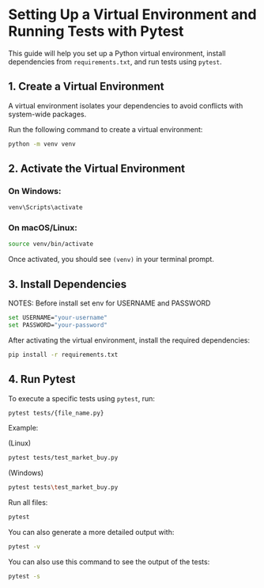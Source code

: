 # Setting Up a Virtual Environment and Running Tests with Pytest

This guide will help you set up a Python virtual environment, install dependencies from `requirements.txt`, and run tests using `pytest`.

## 1. Create a Virtual Environment
A virtual environment isolates your dependencies to avoid conflicts with system-wide packages.

Run the following command to create a virtual environment:

```sh
python -m venv venv
```

## 2. Activate the Virtual Environment

### On Windows:
```sh
venv\Scripts\activate
```

### On macOS/Linux:
```sh
source venv/bin/activate
```

Once activated, you should see `(venv)` in your terminal prompt.

## 3. Install Dependencies
NOTES: Before install set env for USERNAME and PASSWORD
```sh
set USERNAME="your-username"
set PASSWORD="your-password"
```

After activating the virtual environment, install the required dependencies:

```sh
pip install -r requirements.txt
```

## 4. Run Pytest
To execute a specific tests using `pytest`, run:

```sh
pytest tests/{file_name.py}
```
Example: 

(Linux)
```sh
pytest tests/test_market_buy.py 
````
(Windows)
```sh
pytest tests\test_market_buy.py 
````

Run all files:

```sh
pytest
```

You can also generate a more detailed output with:

```sh
pytest -v
```

You can also use this command to see the output of the tests:

```sh
pytest -s
```
